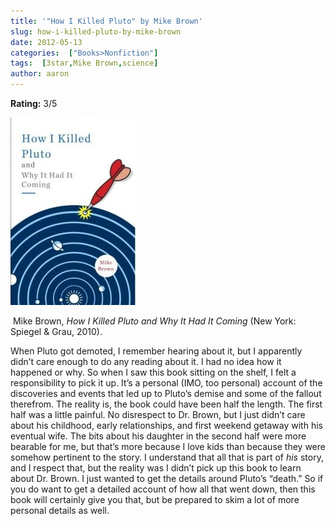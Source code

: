 ```yaml
---
title: '"How I Killed Pluto" by Mike Brown'
slug: how-i-killed-pluto-by-mike-brown
date: 2012-05-13
categories:  ["Books>Nonfiction"]
tags:  [3star,Mike Brown,science]
author: aaron
---
```


**Rating:** 3/5

![](cover3-203x300.jpg "How I Killed Pluto")

 Mike Brown, *How I Killed Pluto and Why It Had It Coming* (New York: Spiegel & Grau, 2010).

When Pluto got demoted, I remember hearing about it, but I apparently didn’t care enough to do any reading about it. I had no idea how it happened or why. So when I saw this book sitting on the shelf, I felt a responsibility to pick it up. It’s a personal (IMO, too personal) account of the discoveries and events that led up to Pluto’s demise and some of the fallout therefrom. The reality is, the book could have been half the length. The first half was a little painful. No disrespect to Dr. Brown, but I just didn’t care about his childhood, early relationships, and first weekend getaway with his eventual wife. The bits about his daughter in the second half were more bearable for me, but that’s more because I love kids than because they were somehow pertinent to the story. I understand that all that is part of *his* story, and I respect that, but the reality was I didn’t pick up this book to learn about Dr. Brown. I just wanted to get the details around Pluto’s “death.” So if you do want to get a detailed account of how all that went down, then this book will certainly give you that, but be prepared to skim a lot of more personal details as well.
